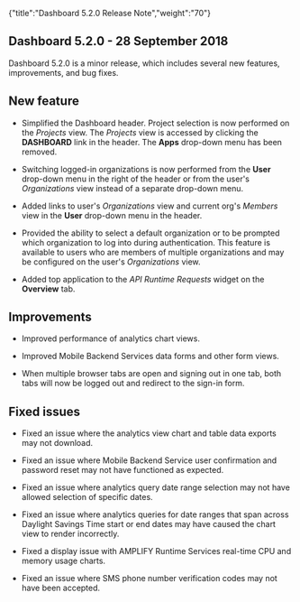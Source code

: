 {"title":"Dashboard 5.2.0 Release Note","weight":"70"}

## Dashboard 5.2.0 - 28 September 2018

Dashboard 5.2.0 is a minor release, which includes several new features, improvements, and bug fixes.

## New feature

* Simplified the Dashboard header. Project selection is now performed on the _Projects_ view. The _Projects_ view is accessed by clicking the **DASHBOARD** link in the header. The **Apps** drop-down menu has been removed.

* Switching logged-in organizations is now performed from the **User** drop-down menu in the right of the header or from the user's _Organizations_ view instead of a separate drop-down menu.

* Added links to user's _Organizations_ view and current org's _Members_ view in the **User** drop-down menu in the header.

* Provided the ability to select a default organization or to be prompted which organization to log into during authentication. This feature is available to users who are members of multiple organizations and may be configured on the user's _Organizations_ view.

* Added top application to the _API Runtime Requests_ widget on the **Overview** tab.

## Improvements

* Improved performance of analytics chart views.

* Improved Mobile Backend Services data forms and other form views.

* When multiple browser tabs are open and signing out in one tab, both tabs will now be logged out and redirect to the sign-in form.

## Fixed issues

* Fixed an issue where the analytics view chart and table data exports may not download.

* Fixed an issue where Mobile Backend Service user confirmation and password reset may not have functioned as expected.

* Fixed an issue where analytics query date range selection may not have allowed selection of specific dates.

* Fixed an issue where analytics queries for date ranges that span across Daylight Savings Time start or end dates may have caused the chart view to render incorrectly.

* Fixed a display issue with AMPLIFY Runtime Services real-time CPU and memory usage charts.

* Fixed an issue where SMS phone number verification codes may not have been accepted.
